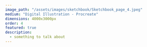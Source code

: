 ```yaml
---
image_path: "/assets/images/sketchbook/Sketchbook_page_4.jpeg"
medium: "Digital Illustration - Procreate"
dimensions: 4000x3000px 
order: 4
featured: true
description:
  - something to talk about 
---
```


